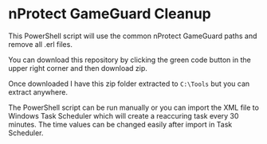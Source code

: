 # nProtect GameGuard Cleanup

This PowerShell script will use the common nProtect GameGuard paths and remove all .erl files.

You can download this repository by clicking the green code button in the upper right corner and then download zip.

Once downloaded I have this zip folder extracted to `C:\Tools` but you can extract anywhere. 

The PowerShell script can be run manually or you can import the XML file to Windows Task Scheduler which will create a reaccuring task every 30 minutes.
The time values can be changed easily after import in Task Scheduler. 
